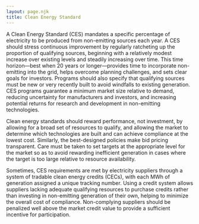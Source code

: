 ```yaml
---
layout: page.njk
title: Clean Energy Standard
---
```

A Clean Energy Standard (CES) mandates a specific percentage of electricity to be produced from non-emitting sources each year.  A CES should stress continuous improvement by regularly ratcheting up the proportion of qualifying sources, beginning with a relatively modest increase over existing levels and steadily increasing over time.  This time horizon—best when 20 years or longer—provides time to incorporate non-emitting into the grid, helps overcome planning challenges, and sets clear goals for investors.  Programs should also specify that qualifying sources must be new or very recently built to avoid windfalls to existing generation.  CES programs guarantee a minimum market size relative to demand, reducing uncertainty for manufacturers and investors, and increasing potential returns for research and development in non-emitting technologies.

Clean energy standards should reward performance, not investment, by allowing for a broad set of resources to qualify, and allowing the market to determine which technologies are built and can achieve compliance at the lowest cost.  Similarly, the best-designed policies make bid pricing transparent.  Care must be taken to set targets at the appropriate level for the market so as to avoid rewarding inefficient generation in cases where the target is too large relative to resource availability.

Sometimes, CES requirements are met by electricity suppliers through a system of tradable clean energy credits (CECs), with each MWh of generation assigned a unique tracking number.  Using a credit system allows suppliers lacking adequate qualifying resources to purchase credits rather than investing in non-emitting generation of their own, helping to minimize the overall cost of compliance.  Non-complying suppliers should be penalized well above the market credit value to provide a sufficient incentive for participation.
